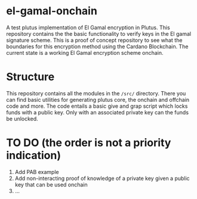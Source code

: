 # el-gamal-onchain
A test plutus implementation of El Gamal encryption in Plutus. This repository contains the the basic functionality to verify keys in the El gamal signature scheme. 
This is a proof of concept repository to see what the boundaries for this encryption method using the Cardano Blockchain. The current state is a working El Gamal encryption scheme onchain.

# Structure
This repository contains all the modules in the `/src/` directory. There you can find basic utilities for generating plutus core, the onchain and offchain code and more. The code entails a basic give and grap script which locks funds with a public key. Only with an associated private key can the funds be unlocked. 

# TO DO (the order is not a priority indication)
1) Add PAB example
2) Add non-interacting proof of knowledge of a private key given a public key that can be used onchain
3) ...
